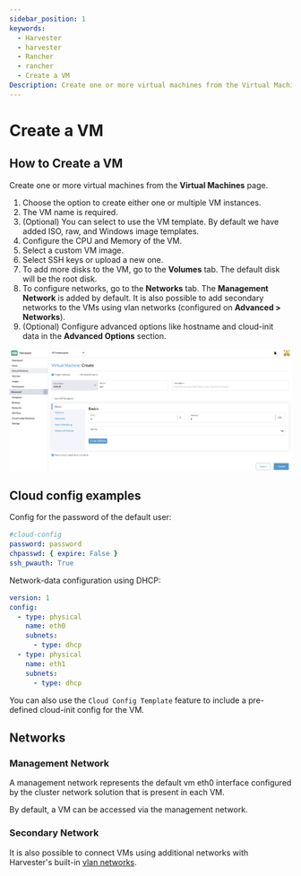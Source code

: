 ```yaml
---
sidebar_position: 1
keywords:
  - Harvester
  - harvester
  - Rancher
  - rancher
  - Create a VM
Description: Create one or more virtual machines from the Virtual Machines page.
---
```


# Create a VM

## How to Create a VM

Create one or more virtual machines from the **Virtual Machines** page.

1. Choose the option to create either one or multiple VM instances.
1. The VM name is required.
1. (Optional) You can select to use the VM template. By default we have added ISO, raw, and Windows image templates.
1. Configure the CPU and Memory of the VM.
1. Select a custom VM image.
1. Select SSH keys or upload a new one.
1. To add more disks to the VM, go to the **Volumes** tab. The default disk will be the root disk.
1. To configure networks, go to the **Networks** tab. The **Management Network** is added by default. It is also possible to add secondary networks to the VMs using vlan networks (configured on **Advanced > Networks**).
1. (Optional) Configure advanced options like hostname and cloud-init data in the **Advanced Options** section.

![create-vm](assets/create-vm.png)

## Cloud config examples

Config for the password of the default user:

```YAML
#cloud-config
password: password
chpasswd: { expire: False }
ssh_pwauth: True
```

Network-data configuration using DHCP:

```YAML
version: 1
config:
  - type: physical
    name: eth0
    subnets:
      - type: dhcp
  - type: physical
    name: eth1
    subnets:
      - type: dhcp
```

You can also use the `Cloud Config Template` feature to include a pre-defined cloud-init config for the VM.

## Networks

### Management Network

A management network represents the default vm eth0 interface configured by the cluster network solution that is present in each VM.

By default, a VM can be accessed via the management network.

### Secondary Network

It is also possible to connect VMs using additional networks with Harvester's built-in [vlan networks](../networking/harvester-network.md).
